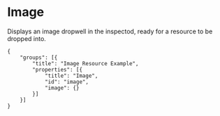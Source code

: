 # Image

Displays an image dropwell in the inspectod, ready for a resource to be dropped into.

```
{
    "groups": [{
        "title": "Image Resource Example",
        "properties": [{
            "title": "Image",
            "id": "image",
            "image": {}
        }]
    }]
}
```
